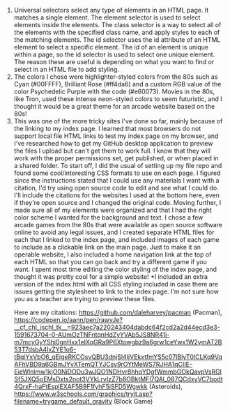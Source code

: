 <ol>
  <li>Universal selectors select any type of elements in an HTML page. It matches a single element. The element selector is used to select elements inside the elements. The class selector is a way to select all of the elements with the specified class name, and apply styles to each of the matching elements. The id selector uses the id attribute of an HTML element to select a specific element. The id of an element is unique within a page, so the id selector is used to select one unique element. The reason these are useful is depending on what you want to find or select in an HTML file to add styling.</li>
  <li>The colors I chose were highlighter-styled colors from the 80s such as Cyan (#00FFFF), Brilliant Rose (#ff4da6) and a custom RGB value of the color Psychedelic Purple with the code (#e60073). Movies in the 80s, like Tron, used these intense neon-styled colors to seem futuristic, and I thought it would be a great theme for an arcade website based on the 80s!</li>
  <li>This was one of the more tricky sites I've done so far, mainly because of the linking to my index page. I learned that most browsers do not support local file HTML links to test my index page on my browser, and I've researched how to get my GitHub desktop application to preview the files I upload but can't get them to work full. I know that they will work with the proper permissions set, get published, or when placed in a shared folder. To start off, I did the usual of setting up my file repo and found some cool/interesting CSS formats to use on each page. I figured since the instructions stated that I could use any materials I want with a citation, I'd try using open source code to edit and see what I could do. I'll include the citations for the websites I used at the bottom here, even if they're open source and I changed the original code. Moving further, I made sure all of my elements were organized and that I had the right color scheme I wanted for the background and text. I chose a few arcade games from the 80s that were available as open source software online to avoid any legal issues, and I created separate HTML files for each that I linked to the index page, and included images of each game to include as a clickable link on the main page. Just to make it an operable website, I also included a home navigation link at the top of each HTML so that you can go back and try a different game if you want. I spent most time editing the color styling of the index page, and thought it was pretty cool for a simple website! *I included an extra version of the index.html with all CSS styling included in case there are issues getting the stylesheet to link to the index page. I'm not sure how you as a teacher are trying to preview these files.
    
Here are my citations:  https://github.com/daleharvey/pacman (Pacman), https://codepen.io/aann/pen/rawvJe?__cf_chl_jschl_tk__=923aec7a220243404dabdc64f2cd2a2d44ecd3e3-1591673704-0-AUmOzTNFntqnHdZyYVAb5JS8NR41i-m7mcyGyYShi0gnHxx1eIXqGRa9P6Xtowgbz9a6grw1ceYwx1W2ymAT2B53T7dsbA4IxZYE1o6-tBqiYxVbO6_qEigeRKCOsvQBU3dnjSl4IjVEkxtfmYS5c07IBlyT0ICLKq9VqAFhVBD9a6GBmJYvXTemQTYJCsv9rOYtMeWS7RJHA1qCIIE-EieWlnlmw1kjO0NiDODu3wJQO1NDHvr8hhqYDgfWmmbGOkQavpVsRGISf5JXQ5oEMsDxts2not3VYkLrvIzZ7b8OBktMFl7QAl_087QCdxyVC7bodt4QrxF-haFtEsplEXAF5B9F1fyhF5iSFD5Wgwkk (Asteroids), https://www.w3schools.com/graphics/tryit.asp?filename=trygame_default_gravity (Block Game)</li>
</ol>
